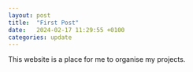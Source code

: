```yaml
---
layout: post
title:  "First Post"
date:   2024-02-17 11:29:55 +0100
categories: update
---
```

This website is a place for me to organise my projects.
